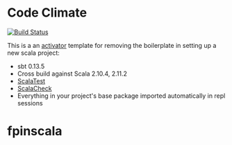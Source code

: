 # Code Climate

[![Build Status](https://travis-ci.org/IrfanAnsari/fpinscala.png?branch=master)](https://travis-ci.org/IrfanAnsari/fpinscala)

This is a an [activator](https://typesafe.com/activator) template for removing
the boilerplate in setting up a new scala project:

* sbt 0.13.5
* Cross build against Scala 2.10.4, 2.11.2
* [ScalaTest](http://www.scalatest.org/)
* [ScalaCheck](http://www.scalacheck.org/)
* Everything in your project's base package imported automatically in repl sessions
# fpinscala
